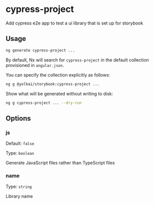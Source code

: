 # cypress-project

Add cypress e2e app to test a ui library that is set up for storybook

## Usage

```bash
ng generate cypress-project ...
```

By default, Nx will search for `cypress-project` in the default collection provisioned in `angular.json`.

You can specify the collection explicitly as follows:

```bash
ng g @yolkai/storybook:cypress-project ...
```

Show what will be generated without writing to disk:

```bash
ng g cypress-project ... --dry-run
```

## Options

### js

Default: `false`

Type: `boolean`

Generate JavaScript files rather than TypeScript files

### name

Type: `string`

Library name
